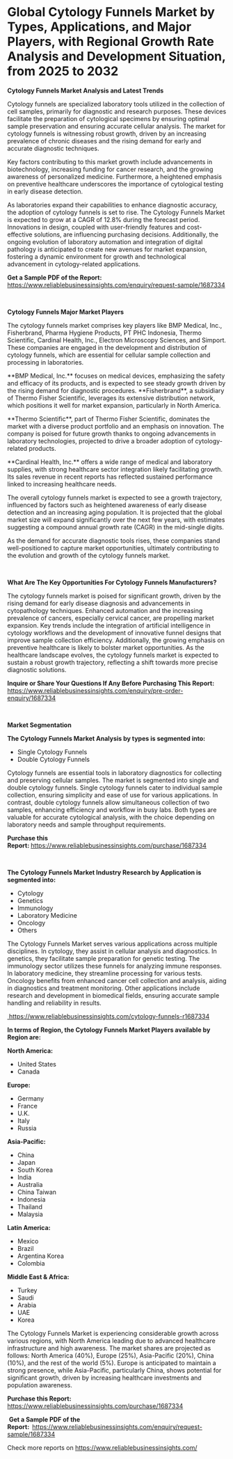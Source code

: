 <p><h1>Global Cytology Funnels Market by Types, Applications, and Major Players, with Regional Growth Rate Analysis and Development Situation, from 2025 to 2032</h1></p><p><strong>Cytology Funnels Market Analysis and Latest Trends</strong></p>
<p><p>Cytology funnels are specialized laboratory tools utilized in the collection of cell samples, primarily for diagnostic and research purposes. These devices facilitate the preparation of cytological specimens by ensuring optimal sample preservation and ensuring accurate cellular analysis. The market for cytology funnels is witnessing robust growth, driven by an increasing prevalence of chronic diseases and the rising demand for early and accurate diagnostic techniques.</p><p>Key factors contributing to this market growth include advancements in biotechnology, increasing funding for cancer research, and the growing awareness of personalized medicine. Furthermore, a heightened emphasis on preventive healthcare underscores the importance of cytological testing in early disease detection.</p><p>As laboratories expand their capabilities to enhance diagnostic accuracy, the adoption of cytology funnels is set to rise. The Cytology Funnels Market is expected to grow at a CAGR of 12.8% during the forecast period. Innovations in design, coupled with user-friendly features and cost-effective solutions, are influencing purchasing decisions. Additionally, the ongoing evolution of laboratory automation and integration of digital pathology is anticipated to create new avenues for market expansion, fostering a dynamic environment for growth and technological advancement in cytology-related applications.</p></p>
<p><strong>Get a Sample PDF of the Report:&nbsp;</strong> <a href="https://www.reliablebusinessinsights.com/enquiry/request-sample/1687334?utm_campaign=3000&utm_medium=2&utm_source=Github&utm_content=ia&utm_term=26032025&utm_id=cytology-funnels">https://www.reliablebusinessinsights.com/enquiry/request-sample/1687334</a></p>
<p>&nbsp;</p>
<p><strong>Cytology Funnels Major Market Players</strong></p>
<p><p>The cytology funnels market comprises key players like BMP Medical, Inc., Fisherbrand, Pharma Hygiene Products, PT PHC Indonesia, Thermo Scientific, Cardinal Health, Inc., Electron Microscopy Sciences, and Simport. These companies are engaged in the development and distribution of cytology funnels, which are essential for cellular sample collection and processing in laboratories.</p><p>**BMP Medical, Inc.** focuses on medical devices, emphasizing the safety and efficacy of its products, and is expected to see steady growth driven by the rising demand for diagnostic procedures. **Fisherbrand**, a subsidiary of Thermo Fisher Scientific, leverages its extensive distribution network, which positions it well for market expansion, particularly in North America.</p><p>**Thermo Scientific**, part of Thermo Fisher Scientific, dominates the market with a diverse product portfolio and an emphasis on innovation. The company is poised for future growth thanks to ongoing advancements in laboratory technologies, projected to drive a broader adoption of cytology-related products.</p><p>**Cardinal Health, Inc.** offers a wide range of medical and laboratory supplies, with strong healthcare sector integration likely facilitating growth. Its sales revenue in recent reports has reflected sustained performance linked to increasing healthcare needs.</p><p>The overall cytology funnels market is expected to see a growth trajectory, influenced by factors such as heightened awareness of early disease detection and an increasing aging population. It is projected that the global market size will expand significantly over the next few years, with estimates suggesting a compound annual growth rate (CAGR) in the mid-single digits.</p><p>As the demand for accurate diagnostic tools rises, these companies stand well-positioned to capture market opportunities, ultimately contributing to the evolution and growth of the cytology funnels market.</p></p>
<p>&nbsp;</p>
<p><strong>What Are The Key Opportunities For Cytology Funnels Manufacturers?</strong></p>
<p><p>The cytology funnels market is poised for significant growth, driven by the rising demand for early disease diagnosis and advancements in cytopathology techniques. Enhanced automation and the increasing prevalence of cancers, especially cervical cancer, are propelling market expansion. Key trends include the integration of artificial intelligence in cytology workflows and the development of innovative funnel designs that improve sample collection efficiency. Additionally, the growing emphasis on preventive healthcare is likely to bolster market opportunities. As the healthcare landscape evolves, the cytology funnels market is expected to sustain a robust growth trajectory, reflecting a shift towards more precise diagnostic solutions.</p></p>
<p><strong>Inquire or Share Your Questions If Any Before Purchasing This Report:</strong> <a href="https://www.reliablebusinessinsights.com/enquiry/pre-order-enquiry/1687334?utm_campaign=3000&utm_medium=2&utm_source=Github&utm_content=ia&utm_term=26032025&utm_id=cytology-funnels">https://www.reliablebusinessinsights.com/enquiry/pre-order-enquiry/1687334</a></p>
<p>&nbsp;</p>
<p><strong>Market Segmentation</strong></p>
<p><strong>The Cytology Funnels Market Analysis by types is segmented into:</strong></p>
<p><ul><li>Single Cytology Funnels</li><li>Double Cytology Funnels</li></ul></p>
<p><p>Cytology funnels are essential tools in laboratory diagnostics for collecting and preserving cellular samples. The market is segmented into single and double cytology funnels. Single cytology funnels cater to individual sample collection, ensuring simplicity and ease of use for various applications. In contrast, double cytology funnels allow simultaneous collection of two samples, enhancing efficiency and workflow in busy labs. Both types are valuable for accurate cytological analysis, with the choice depending on laboratory needs and sample throughput requirements.</p></p>
<p><strong>Purchase this Report:&nbsp;</strong><a href="https://www.reliablebusinessinsights.com/purchase/1687334?utm_campaign=3000&utm_medium=2&utm_source=Github&utm_content=ia&utm_term=26032025&utm_id=cytology-funnels">https://www.reliablebusinessinsights.com/purchase/1687334</a></p>
<p>&nbsp;</p>
<p><strong>The Cytology Funnels Market Industry Research by Application is segmented into:</strong></p>
<p><ul><li>Cytology</li><li>Genetics</li><li>Immunology</li><li>Laboratory Medicine</li><li>Oncology</li><li>Others</li></ul></p>
<p><p>The Cytology Funnels Market serves various applications across multiple disciplines. In cytology, they assist in cellular analysis and diagnostics. In genetics, they facilitate sample preparation for genetic testing. The immunology sector utilizes these funnels for analyzing immune responses. In laboratory medicine, they streamline processing for various tests. Oncology benefits from enhanced cancer cell collection and analysis, aiding in diagnostics and treatment monitoring. Other applications include research and development in biomedical fields, ensuring accurate sample handling and reliability in results.</p></p>
<p><a href="https://www.reliablebusinessinsights.com/cytology-funnels-r1687334?utm_campaign=3000&utm_medium=2&utm_source=Github&utm_content=ia&utm_term=26032025&utm_id=cytology-funnels">&nbsp;https://www.reliablebusinessinsights.com/cytology-funnels-r1687334</a></p>
<p><strong>In terms of Region, the Cytology Funnels Market Players available by Region are:</strong></p>
<p>
    <p> <strong> North America: </strong>
        <ul>
            <li>United States</li>
            <li>Canada</li>
        </ul>
        </p> 
    <p> <strong> Europe: </strong>
        <ul>
            <li>Germany</li>
            <li>France</li>
            <li>U.K.</li>
            <li>Italy</li>
            <li>Russia</li>
        </ul>
        </p> 
    <p> <strong> Asia-Pacific: </strong>
        <ul>
            <li>China</li>
            <li>Japan</li>
            <li>South Korea</li>
            <li>India</li>
            <li>Australia</li>
            <li>China Taiwan</li>
            <li>Indonesia</li>
            <li>Thailand</li>
            <li>Malaysia</li>
        </ul>
        </p> 
    <p> <strong> Latin America: </strong>
        <ul>
            <li>Mexico</li>
            <li>Brazil</li>
            <li>Argentina Korea</li>
            <li>Colombia</li>
        </ul>
        </p> 
    <p> <strong> Middle East & Africa: </strong>
        <ul>
            <li>Turkey</li>
            <li>Saudi</li>
            <li>Arabia</li>
            <li>UAE</li>
            <li>Korea</li>
        </ul>
    </p>
    </p>
<p><p>The Cytology Funnels Market is experiencing considerable growth across various regions, with North America leading due to advanced healthcare infrastructure and high awareness. The market shares are projected as follows: North America (40%), Europe (25%), Asia-Pacific (20%), China (10%), and the rest of the world (5%). Europe is anticipated to maintain a strong presence, while Asia-Pacific, particularly China, shows potential for significant growth, driven by increasing healthcare investments and population awareness.</p></p>
<p><strong>Purchase this Report: </strong><a href="https://www.reliablebusinessinsights.com/purchase/1687334?utm_campaign=3000&utm_medium=2&utm_source=Github&utm_content=ia&utm_term=26032025&utm_id=cytology-funnels">https://www.reliablebusinessinsights.com/purchase/1687334</a></p>
<p>&nbsp;<strong>Get a Sample PDF of the Report:&nbsp;&nbsp;</strong><a href="https://www.reliablebusinessinsights.com/enquiry/request-sample/1687334?utm_campaign=3000&utm_medium=2&utm_source=Github&utm_content=ia&utm_term=26032025&utm_id=cytology-funnels">https://www.reliablebusinessinsights.com/enquiry/request-sample/1687334</a></p>
<p><strong></strong></p>
<p>Check more reports on <a href="https://www.reliablebusinessinsights.com/?utm_campaign=3000&utm_medium=2&utm_source=Github&utm_content=ia&utm_term=26032025&utm_id=cytology-funnels">https://www.reliablebusinessinsights.com/</a></p>
